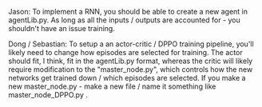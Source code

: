 Jason: To implement a RNN, you should be able to create a new agent in agentLib.py. As long as all the inputs / outputs are accounted for - you shouldn't have an issue training.

Dong / Sebastian: To setup a an actor-critic / DPPO training pipeline, you'll likely need to change how episodes are selected for training. The actor should fit, I think, fit in the agentLib.py format, whereas the critic will likely require modification to the "master_node.py", which controls how the new networks get trained down / which episodes are selected. If you make a new master_node.py - make a new file / name it something like master_node_DPPO.py . 






